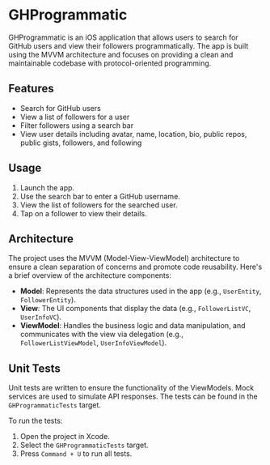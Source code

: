 # GHProgrammatic

GHProgrammatic is an iOS application that allows users to search for GitHub users and view their followers programmatically. The app is built using the MVVM architecture and focuses on providing a clean and maintainable codebase with protocol-oriented programming.

## Features

- Search for GitHub users
- View a list of followers for a user
- Filter followers using a search bar
- View user details including avatar, name, location, bio, public repos, public gists, followers, and following

## Usage

1. Launch the app.
2. Use the search bar to enter a GitHub username.
3. View the list of followers for the searched user.
4. Tap on a follower to view their details.

## Architecture

The project uses the MVVM (Model-View-ViewModel) architecture to ensure a clean separation of concerns and promote code reusability. Here's a brief overview of the architecture components:

- **Model**: Represents the data structures used in the app (e.g., `UserEntity`, `FollowerEntity`).
- **View**: The UI components that display the data (e.g., `FollowerListVC`, `UserInfoVC`).
- **ViewModel**: Handles the business logic and data manipulation, and communicates with the view via delegation (e.g., `FollowerListViewModel`, `UserInfoViewModel`).

## Unit Tests

Unit tests are written to ensure the functionality of the ViewModels. Mock services are used to simulate API responses. The tests can be found in the `GHProgrammaticTests` target.

To run the tests:

1. Open the project in Xcode.
2. Select the `GHProgrammaticTests` target.
3. Press `Command + U` to run all tests.
